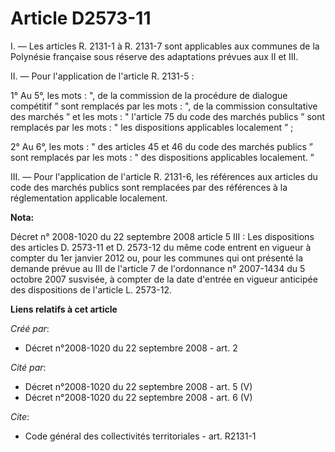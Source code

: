 # Article D2573-11

I. ― Les articles R. 2131-1 à R. 2131-7 sont applicables aux communes de la Polynésie française sous réserve des adaptations
prévues aux II et III. 

II. ― Pour l'application de l'article R. 2131-5 : 

1° Au 5°, les mots : ", de la commission de la procédure de dialogue compétitif ” sont remplacés par les mots : ", de la
commission consultative des marchés ” et les mots : " l'article 75 du code des marchés publics ” sont remplacés par les
mots : " les dispositions applicables localement ” ; 

2° Au 6°, les mots : " des articles 45 et 46 du code des marchés publics ” sont remplacés par les mots : " des dispositions
applicables localement. ” 

III. ― Pour l'application de l'article R. 2131-6, les références aux articles du code des marchés publics sont remplacées par
des références à la réglementation applicable localement.

**Nota:**

Décret n° 2008-1020 du 22 septembre 2008 article 5 III : Les dispositions des articles D. 2573-11 et D. 2573-12 du même code
entrent en vigueur à compter du 1er janvier 2012 ou, pour les communes qui ont présenté la demande prévue au III de l'article
7 de l'ordonnance n° 2007-1434 du 5 octobre 2007 susvisée, à compter de la date d'entrée en vigueur anticipée des
dispositions de l'article L. 2573-12.

**Liens relatifs à cet article**

_Créé par_:

  - Décret n°2008-1020 du 22 septembre 2008 - art. 2

_Cité par_:

  - Décret n°2008-1020 du 22 septembre 2008 - art. 5 (V)
  - Décret n°2008-1020 du 22 septembre 2008 - art. 6 (V)

_Cite_:

  - Code général des collectivités territoriales - art. R2131-1

